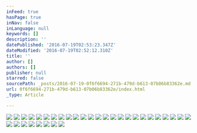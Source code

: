 ```yaml
---
inFeed: true
hasPage: true
inNav: false
inLanguage: null
keywords: []
description: ''
datePublished: '2016-07-19T02:53:23.347Z'
dateModified: '2016-07-19T02:52:12.310Z'
title: ''
author: []
authors: []
publisher: null
starred: false
sourcePath: _posts/2016-07-19-0f6f6694-271b-479d-b613-07b06b83362e.md
url: 0f6f6694-271b-479d-b613-07b06b83362e/index.html
_type: Article

---
```

![](https://the-grid-user-content.s3-us-west-2.amazonaws.com/14f1043a-086b-487d-abd7-fc355488ddb1.jpg)
![](https://the-grid-user-content.s3-us-west-2.amazonaws.com/038f8e59-76a6-4a57-b1b6-d94478a56c8d.jpg)
![](https://the-grid-user-content.s3-us-west-2.amazonaws.com/18578e5b-f30d-46c7-9848-5f2ffbd1db40.jpg)
![](https://the-grid-user-content.s3-us-west-2.amazonaws.com/40033459-872c-403b-8569-d90614f3b9a5.jpg)
![](https://the-grid-user-content.s3-us-west-2.amazonaws.com/c0788b11-e2eb-426a-85cd-51f71308adf7.jpg)
![](https://the-grid-user-content.s3-us-west-2.amazonaws.com/17035156-f1a1-4731-a733-2719b5a66933.jpg)
![](https://the-grid-user-content.s3-us-west-2.amazonaws.com/dd60c565-1cd0-4ea7-b9f5-a2429d6f750f.jpg)
![](https://the-grid-user-content.s3-us-west-2.amazonaws.com/0f1c8081-f7b2-4b2c-b822-beaca9acac53.jpg)
![](https://the-grid-user-content.s3-us-west-2.amazonaws.com/e5a9c4a5-6d1e-49fa-9aad-3654bafbfa18.jpg)
![](https://the-grid-user-content.s3-us-west-2.amazonaws.com/35c91393-cc39-4fb7-980a-fe372cfd19e5.jpg)
![](https://the-grid-user-content.s3-us-west-2.amazonaws.com/bf3f2ca6-881d-4851-95b9-5915205d514c.jpg)
![](https://the-grid-user-content.s3-us-west-2.amazonaws.com/54b7db24-e853-422e-80ac-87943a0aa530.jpg)
![](https://the-grid-user-content.s3-us-west-2.amazonaws.com/55f4265d-aa8b-44f0-986e-2d88e69de2d6.jpg)
![](https://the-grid-user-content.s3-us-west-2.amazonaws.com/268dfb3d-88dd-4460-8f04-2981501957fa.jpg)
![](https://the-grid-user-content.s3-us-west-2.amazonaws.com/2d5e900a-b61b-496a-857c-a964a1ea8658.jpg)
![](https://the-grid-user-content.s3-us-west-2.amazonaws.com/53bb6f32-317d-45ee-bf51-f86ef849e51a.jpg)
![](https://the-grid-user-content.s3-us-west-2.amazonaws.com/540d8901-5f9f-45f9-a93c-c8d859388dfa.jpg)
![](https://the-grid-user-content.s3-us-west-2.amazonaws.com/87c3b268-ed3f-4dae-854d-ee16caa7e5fb.jpg)
![](https://the-grid-user-content.s3-us-west-2.amazonaws.com/faa9c8b1-8c10-431a-b560-58ca6dbfb219.jpg)
![](https://the-grid-user-content.s3-us-west-2.amazonaws.com/26824229-5ef8-48db-9916-d638c5ad9630.jpg)
![](https://the-grid-user-content.s3-us-west-2.amazonaws.com/51737bd7-c523-4caf-b482-d3c328ff2663.jpg)
![](https://the-grid-user-content.s3-us-west-2.amazonaws.com/d65aef0f-7eb6-41cc-af0b-0b7e46210c90.jpg)
![](https://the-grid-user-content.s3-us-west-2.amazonaws.com/a59bf627-2025-4ca7-96d0-0b8cfc4b79c6.jpg)
![](https://the-grid-user-content.s3-us-west-2.amazonaws.com/892ab8b6-aa25-4806-8542-28e6b11b3dba.jpg)
![](https://the-grid-user-content.s3-us-west-2.amazonaws.com/0bad1890-c32d-4f38-9d6f-c850b3117a43.jpg)
![](https://the-grid-user-content.s3-us-west-2.amazonaws.com/f465633d-2c26-4c89-8dac-5b3890f1972a.jpg)
![](https://the-grid-user-content.s3-us-west-2.amazonaws.com/1dda53f7-18eb-45a6-b984-c3819c963a6b.jpg)
![](https://the-grid-user-content.s3-us-west-2.amazonaws.com/4415eea3-f8b6-4a06-ba2c-8145f68b77bd.jpg)
![](https://the-grid-user-content.s3-us-west-2.amazonaws.com/a078f8c7-7e0c-4c48-9bb7-ace91e03d131.jpg)
![](https://the-grid-user-content.s3-us-west-2.amazonaws.com/ace9afe5-0b40-4be6-b963-283768588c65.jpg)
![](https://the-grid-user-content.s3-us-west-2.amazonaws.com/8f519c02-76da-4477-bce0-82f3888f2178.jpg)
![](https://the-grid-user-content.s3-us-west-2.amazonaws.com/a6101bd2-28d9-4d2f-a39e-dc51d87d8fb2.jpg)
![](https://the-grid-user-content.s3-us-west-2.amazonaws.com/056d5a7a-059a-4b46-bbdf-3d4b95e8c470.jpg)